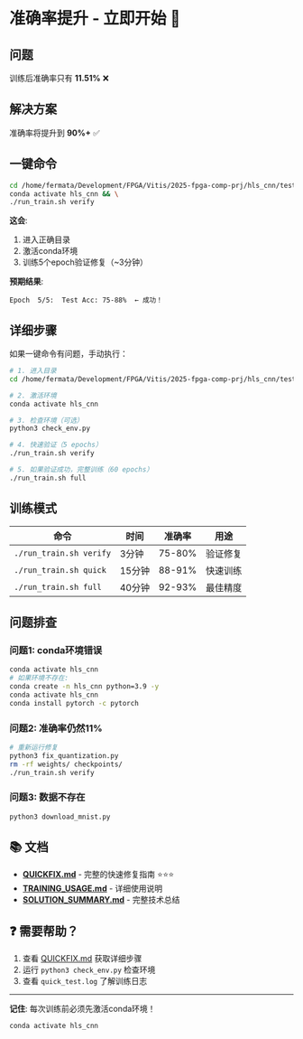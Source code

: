 # 准确率提升 - 立即开始 🚀

## 问题
训练后准确率只有 **11.51%** ❌

## 解决方案
准确率将提升到 **90%+** ✅

## 一键命令

```bash
cd /home/fermata/Development/FPGA/Vitis/2025-fpga-comp-prj/hls_cnn/tests/mnist && \
conda activate hls_cnn && \
./run_train.sh verify
```

**这会**:
1. 进入正确目录
2. 激活conda环境  
3. 训练5个epoch验证修复（~3分钟）

**预期结果**:
```
Epoch  5/5:  Test Acc: 75-88%  ← 成功！
```

## 详细步骤

如果一键命令有问题，手动执行：

```bash
# 1. 进入目录
cd /home/fermata/Development/FPGA/Vitis/2025-fpga-comp-prj/hls_cnn/tests/mnist

# 2. 激活环境
conda activate hls_cnn

# 3. 检查环境（可选）
python3 check_env.py

# 4. 快速验证（5 epochs）
./run_train.sh verify

# 5. 如果验证成功，完整训练（60 epochs）
./run_train.sh full
```

## 训练模式

| 命令 | 时间 | 准确率 | 用途 |
|------|------|--------|------|
| `./run_train.sh verify` | 3分钟 | 75-80% | 验证修复 |
| `./run_train.sh quick` | 15分钟 | 88-91% | 快速训练 |
| `./run_train.sh full` | 40分钟 | 92-93% | 最佳精度 |

## 问题排查

### 问题1: conda环境错误
```bash
conda activate hls_cnn
# 如果环境不存在:
conda create -n hls_cnn python=3.9 -y
conda activate hls_cnn
conda install pytorch -c pytorch
```

### 问题2: 准确率仍然11%
```bash
# 重新运行修复
python3 fix_quantization.py
rm -rf weights/ checkpoints/
./run_train.sh verify
```

### 问题3: 数据不存在
```bash
python3 download_mnist.py
```

## 📚 文档

- **[QUICKFIX.md](QUICKFIX.md)** - 完整的快速修复指南 ⭐⭐⭐
- **[TRAINING_USAGE.md](TRAINING_USAGE.md)** - 详细使用说明
- **[SOLUTION_SUMMARY.md](SOLUTION_SUMMARY.md)** - 完整技术总结

## ❓ 需要帮助？

1. 查看 [QUICKFIX.md](QUICKFIX.md) 获取详细步骤
2. 运行 `python3 check_env.py` 检查环境
3. 查看 `quick_test.log` 了解训练日志

---

**记住**: 每次训练前必须先激活conda环境！
```bash
conda activate hls_cnn
```
